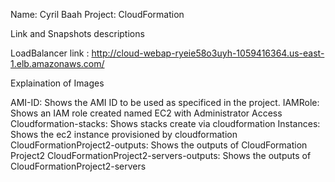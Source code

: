Name: Cyril Baah
Project: CloudFormation 

Link and Snapshots descriptions

LoadBalancer link : http://cloud-webap-ryeie58o3uyh-1059416364.us-east-1.elb.amazonaws.com/

Explaination of Images

AMI-ID: Shows the AMI ID to be used as specificed in the project.
IAMRole: Shows an IAM role created named EC2 with Administrator Access
Cloudformation-stacks: Shows stacks create via cloudformation
Instances: Shows the ec2 instance provisioned by cloudformation
CloudFormationProject2-outputs: Shows the outputs of CloudFormation Project2
CloudFormationProject2-servers-outputs: Shows the outputs of CloudFormationProject2-servers

